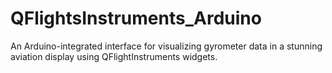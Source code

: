# QFlightsInstruments_Arduino
An Arduino-integrated interface for visualizing gyrometer data in a stunning aviation display using QFlightInstruments widgets.
